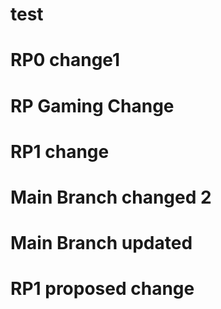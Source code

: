 # test

# RP0 change1

# RP Gaming Change

# RP1 change

# Main Branch changed 2

# Main Branch updated

# RP1 proposed change

